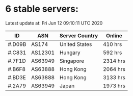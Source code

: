 # 6 stable servers:

Latest update at: Fri Jun 12 09:10:11 UTC 2020

| ID | ASN | Server Country | Online |
| -- | --- | -------------- | ------ |
| #.D09B | AS174 | United States | 410 hrs |
| #.C831 | AS12301 | Hungary | 592 hrs |
| #.7F1D | AS63949 | Singapore | 2314 hrs |
| #.B6F8 | AS63888 | Hong Kong | 2064 hrs |
| #.BD3E | AS63888 | Hong Kong | 3133 hrs |
| #.2A79 | AS63949 | Japan | 1973 hrs |

